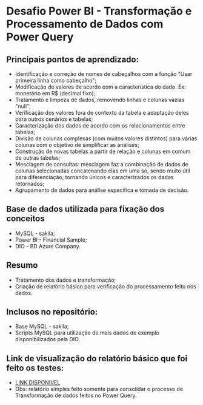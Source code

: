# Desafio Power BI - Transformação e Processamento de Dados com Power Query

## Principais pontos de aprendizado:
- Identificação e correção de nomes de cabeçalhos com a função "Usar primeira linha como cabeçalho";
- Modificação de valores de acordo com a característica do dado. Ex: monetário em R$ (decimal fixo);
- Tratamento e limpeza de dados, removendo linhas e colunas vazias "null";
- Verificação dos valores fora de contexto da tabela e adaptação deles para outros cenários e tabelas;
- Caracterização dos dados de acordo com os relacionamentos entre tabelas;
- Divisão de colunas complexas (com muitos valores distintos) para várias colunas com o objetivo de simplificar as análises;
- Construção de novas tabelas a partir de relação e colunas em comum de outras tabelas;
- Mesclagem de consultas: mesclagem faz a combinação de dados de colunas selecionadas concatenando elas em uma só, sendo muito útil para diferenciação, tornando únicos e caracterizados os dados retornados;
- Agrupamento de dados para análise específica e tomada de decisão.

## Base de dados utilizada para fixação dos conceitos
- MySQL - sakila;
- Power BI - Financial Sample;
- DIO - BD Azure Company.

## Resumo
- Tratamento dos dados e transformação;
- Criação de relatório básico para verificação do processamento feito nos dados.

## Inclusos no repositório:
- Base MySQL - sakila;
- Scripts MySQL para utilização de mais dados de exemplo disponibilizados pela DIO. 

## Link de visualização do relatório básico que foi feito os testes:
- [LINK DISPONIVEL](https://app.powerbi.com/view?r=eyJrIjoiZjFlODUyNTAtYTZmZC00MWU0LWFiMDYtMWMxY2NmNzUxMGU0IiwidCI6IjM0ZmFiYWU3LWM4Y2MtNDA5Mi1hNGM5LTYyNDE4YzU3NTViNSJ9)
- Obs: relatório simples feito somente para consolidar o processo de Transformação de dados feitos no Power Query.

